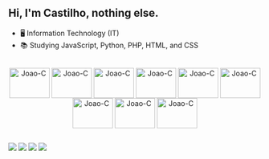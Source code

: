 ## Hi, I'm Castilho, nothing else.
  
- 🖥️ Information Technology (IT)
- 📚 Studying JavaScript, Python, PHP, HTML, and CSS

<div align="center" style="display: inline_block"><br>

  <img align="center" alt="Joao-C" height="60" width="80" src="https://cdn.jsdelivr.net/gh/devicons/devicon@latest/icons/javascript/javascript-original.svg" />

  <img align="center" alt="Joao-C" height="60" width="80" src="https://cdn.jsdelivr.net/gh/devicons/devicon/icons/python/python-original.svg" />

  <img align="center" alt="Joao-C" height="60" width="80" src="https://cdn.jsdelivr.net/gh/devicons/devicon/icons/php/php-original.svg" />
          
  <img align="center" alt="Joao-C" height="60" width="80" src="https://cdn.jsdelivr.net/gh/devicons/devicon@latest/icons/mysql/mysql-original-wordmark.svg" />
  
  <img align="center" alt="Joao-C" height="60" width="80" src="https://cdn.jsdelivr.net/gh/devicons/devicon/icons/html5/html5-original.svg" />

  <img align="center" alt="Joao-C" height="60" width="80" src="https://cdn.jsdelivr.net/gh/devicons/devicon/icons/css3/css3-original.svg" />

  <img align="center" alt="Joao-C" height="60" width="80" src="https://cdn.jsdelivr.net/gh/devicons/devicon@latest/icons/jquery/jquery-original.svg" />

  <img align="center" alt="Joao-C" height="60" width="80" src="https://cdn.jsdelivr.net/gh/devicons/devicon@latest/icons/framework7/framework7-original-wordmark.svg" />

  <img align="center" alt="Joao-C" height="60" width="80" src="https://cdn.jsdelivr.net/gh/devicons/devicon@latest/icons/bootstrap/bootstrap-original.svg" />


  
</div>

##

<div>
  <a href="https://instagram.com/joaocasstilho" target="_blank"><img src="https://img.shields.io/badge/-Instagram-%23E4405F?style=for-the-badge&logo=instagram&logoColor=white" target="_blank"></a>
  <a href="mailto:joaovictorcastilho1@gmail.com"><img src="https://img.shields.io/badge/-Gmail-%23333?style=for-the-badge&logo=gmail&logoColor=white" target="_blank"></a>
  <a href="https://www.linkedin.com/in/joao-victor-castilho" target="_blank"><img src="https://img.shields.io/badge/-LinkedIn-%230077B5?style=for-the-badge&logo=linkedin&logoColor=white" target="_blank"></a>
  <a href="https://discord.gg/KPMHZCHTSM" target="_blank"><img src="https://img.shields.io/badge/Discord-7289DA?style=for-the-badge&logo=discord&logoColor=white" target="_blank"></a>
</div>

